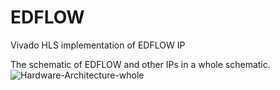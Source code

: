 # EDFLOW
Vivado HLS implementation of EDFLOW IP

The schematic of EDFLOW and other IPs in a whole schematic.
![Hardware-Architecture-whole](https://user-images.githubusercontent.com/8357338/125650073-16768708-9fdb-49a8-87bf-e582f57c363b.jpg)
